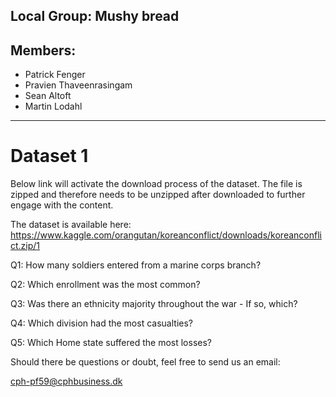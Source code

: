 ## Local Group: Mushy bread

## Members:
 - Patrick Fenger
 - Pravien Thaveenrasingam
 - Sean Altoft
 - Martin Lodahl 
-----------------------------------------------------------------

# Dataset 1
Below link will activate the download process of the dataset. The file is zipped and therefore needs to be unzipped after downloaded to further engage with the content.

The dataset is available here: https://www.kaggle.com/orangutan/koreanconflict/downloads/koreanconflict.zip/1

Q1: How many soldiers entered from a marine corps branch?

Q2: Which enrollment was the most common?

Q3: Was there an ethnicity majority throughout the war - If so, which?

Q4: Which division had the most casualties?

Q5: Which Home state suffered the most losses?

Should there be questions or doubt, feel free to send us an email:

cph-pf59@cphbusiness.dk